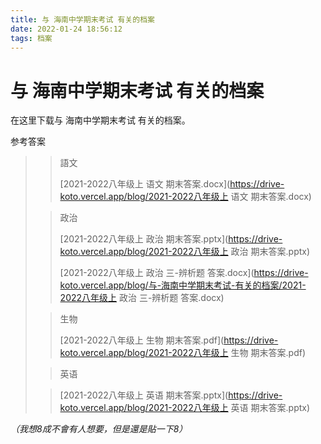 ```yaml
---
title: 与 海南中学期末考试 有关的档案
date: 2022-01-24 18:56:12
tags: 档案
---
```


# 与 海南中学期末考试 有关的档案

在这里下载与 海南中学期末考试 有关的档案。

参考答案

> > 語文
> >
> > [2021-2022八年级上 语文 期末答案.docx](https://drive-koto.vercel.app/blog/2021-2022八年级上 语文 期末答案.docx)
>
>
> > 政治
> >
> > [2021-2022八年级上 政治 期末答案.pptx](https://drive-koto.vercel.app/blog/2021-2022八年级上 政治 期末答案.pptx)
> >
> > [2021-2022八年级上 政治 三-辨析题 答案.docx](https://drive-koto.vercel.app/blog/与-海南中学期末考试-有关的档案/2021-2022八年级上 政治 三-辨析题 答案.docx)
>
>
> > 生物
> >
> > [2021-2022八年级上 生物 期末答案.pdf](https://drive-koto.vercel.app/blog/2021-2022八年级上 生物 期末答案.pdf)
>
>
> > 英语
>
>
> > [2021-2022八年级上 英语 期末答案.pptx](https://drive-koto.vercel.app/blog/2021-2022八年级上 英语 期末答案.pptx)
>

*（我想8成不會有人想要，但是還是貼一下8）*
